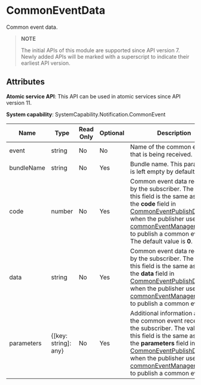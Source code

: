 # CommonEventData

Common event data.

> **NOTE**
>
> The initial APIs of this module are supported since API version 7. Newly added APIs will be marked with a superscript to indicate their earliest API version.

## Attributes

**Atomic service API**: This API can be used in atomic services since API version 11.

**System capability**: SystemCapability.Notification.CommonEvent

| Name      | Type                | Read Only| Optional| Description                                                   |
| ---------- |-------------------- | ---- | ---- |  ------------------------------------------------------- |
| event      | string               | No | No | Name of the common event that is being received.                             |
| bundleName | string               | No | Yes | Bundle name. This parameter is left empty by default.              |
| code       | number               | No | Yes | Common event data received by the subscriber. The value of this field is the same as that of the **code** field in [CommonEventPublishData](./js-apis-inner-commonEvent-commonEventPublishData.md#commoneventpublishdata) when the publisher uses [commonEventManager.publish](./js-apis-commonEventManager.md#commoneventmanagerpublish-1) to publish a common event. The default value is **0**.          |
| data       | string               | No | Yes | Common event data received by the subscriber. The value of this field is the same as that of the **data** field in [CommonEventPublishData](./js-apis-inner-commonEvent-commonEventPublishData.md#commoneventpublishdata) when the publisher uses [commonEventManager.publish](./js-apis-commonEventManager.md#commoneventmanagerpublish-1) to publish a common event.|
| parameters | {[key: string]: any} | No | Yes | Additional information about the common event received by the subscriber. The value of this field is the same as that of the **parameters** field in [CommonEventPublishData](./js-apis-inner-commonEvent-commonEventPublishData.md#commoneventpublishdata) when the publisher uses [commonEventManager.publish](./js-apis-commonEventManager.md#commoneventmanagerpublish-1) to publish a common event.          |
